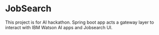 # JobSearch
This project is for AI hackathon. Spring boot app acts a gateway layer to interact with IBM Watson AI apps and Jobsearch UI.
